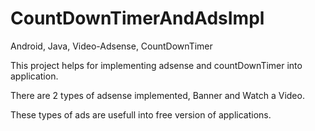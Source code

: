 # CountDownTimerAndAdsImpl
Android, Java, Video-Adsense, CountDownTimer


This project helps for implementing adsense and countDownTimer into application. 

There are 2 types of adsense implemented, Banner and Watch a Video.

These types of ads are usefull into free version of applications.
